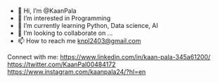- 👋 Hi, I’m @KaanPala
- 👀 I’m interested in Programming
- 🌱 I’m currently learning Python, Data science, AI
- 💞️ I’m looking to collaborate on ...
- 📫 How to reach me knpl2403@gmail.com

Connect with me:
https://www.linkedin.com/in/kaan-pala-345a61200/
https://twitter.com/KaanPal00484172
https://www.instagram.com/kaanpala24/?hl=en

<!---
KaanPala/KaanPala is a ✨ special ✨ repository because its `README.md` (this file) appears on your GitHub profile.
You can click the Preview link to take a look at your changes.
--->
